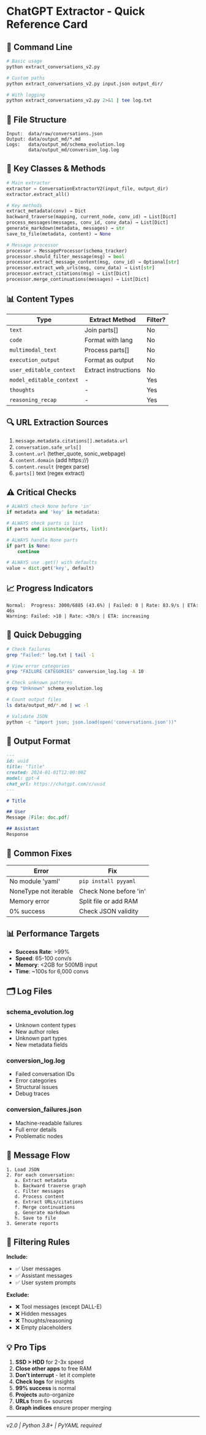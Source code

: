 # ChatGPT Extractor - Quick Reference Card

## 🚀 Command Line

```bash
# Basic usage
python extract_conversations_v2.py

# Custom paths
python extract_conversations_v2.py input.json output_dir/

# With logging
python extract_conversations_v2.py 2>&1 | tee log.txt
```

## 📁 File Structure

```
Input:  data/raw/conversations.json
Output: data/output_md/*.md
Logs:   data/output_md/schema_evolution.log
        data/output_md/conversion_log.log
```

## 🔑 Key Classes & Methods

```python
# Main extractor
extractor = ConversationExtractorV2(input_file, output_dir)
extractor.extract_all()

# Key methods
extract_metadata(conv) → Dict
backward_traverse(mapping, current_node, conv_id) → List[Dict]
process_messages(messages, conv_id, conv_data) → List[Dict]
generate_markdown(metadata, messages) → str
save_to_file(metadata, content) → None

# Message processor
processor = MessageProcessor(schema_tracker)
processor.should_filter_message(msg) → bool
processor.extract_message_content(msg, conv_id) → Optional[str]
processor.extract_web_urls(msg, conv_data) → List[str]
processor.extract_citations(msg) → List[Dict]
processor.merge_continuations(messages) → List[Dict]
```

## 📊 Content Types

| Type | Extract Method | Filter? |
|------|---------------|---------|
| `text` | Join parts[] | No |
| `code` | Format with lang | No |
| `multimodal_text` | Process parts[] | No |
| `execution_output` | Format as output | No |
| `user_editable_context` | Extract instructions | No |
| `model_editable_context` | - | Yes |
| `thoughts` | - | Yes |
| `reasoning_recap` | - | Yes |

## 🔍 URL Extraction Sources

1. `message.metadata.citations[].metadata.url`
2. `conversation.safe_urls[]`
3. `content.url` (tether_quote, sonic_webpage)
4. `content.domain` (add https://)
5. `content.result` (regex parse)
6. `parts[]` text (regex extract)

## ⚠️ Critical Checks

```python
# ALWAYS check None before 'in'
if metadata and 'key' in metadata:

# ALWAYS check parts is list
if parts and isinstance(parts, list):

# ALWAYS handle None parts
if part is None:
    continue

# ALWAYS use .get() with defaults
value = dict.get('key', default)
```

## 📈 Progress Indicators

```
Normal:  Progress: 3000/6885 (43.6%) | Failed: 0 | Rate: 83.9/s | ETA: 46s
Warning: Failed: >10 | Rate: <30/s | ETA: increasing
```

## 🐛 Quick Debugging

```bash
# Check failures
grep "Failed:" log.txt | tail -1

# View error categories
grep "FAILURE CATEGORIES" conversion_log.log -A 10

# Check unknown patterns
grep "Unknown" schema_evolution.log

# Count output files
ls data/output_md/*.md | wc -l

# Validate JSON
python -c "import json; json.load(open('conversations.json'))"
```

## 📝 Output Format

```markdown
---
id: uuid
title: "Title"
created: 2024-01-01T12:00:00Z
model: gpt-4
chat_url: https://chatgpt.com/c/uuid
---

# Title

## User
Message [File: doc.pdf]

## Assistant
Response
```

## 🔧 Common Fixes

| Error | Fix |
|-------|-----|
| No module 'yaml' | `pip install pyyaml` |
| NoneType not iterable | Check None before 'in' |
| Memory error | Split file or add RAM |
| 0% success | Check JSON validity |

## 📊 Performance Targets

- **Success Rate**: >99%
- **Speed**: 65-100 conv/s
- **Memory**: <2GB for 500MB input
- **Time**: ~100s for 6,000 convs

## 🗂️ Log Files

### schema_evolution.log
- Unknown content types
- New author roles
- Unknown part types
- New metadata fields

### conversion_log.log
- Failed conversation IDs
- Error categories
- Structural issues
- Debug traces

### conversion_failures.json
- Machine-readable failures
- Full error details
- Problematic nodes

## 🔄 Message Flow

```
1. Load JSON
2. For each conversation:
   a. Extract metadata
   b. Backward traverse graph
   c. Filter messages
   d. Process content
   e. Extract URLs/citations
   f. Merge continuations
   g. Generate markdown
   h. Save to file
3. Generate reports
```

## 🎯 Filtering Rules

**Include:**
- ✅ User messages
- ✅ Assistant messages  
- ✅ User system prompts

**Exclude:**
- ❌ Tool messages (except DALL-E)
- ❌ Hidden messages
- ❌ Thoughts/reasoning
- ❌ Empty placeholders

## 💡 Pro Tips

1. **SSD > HDD** for 2-3x speed
2. **Close other apps** to free RAM
3. **Don't interrupt** - let it complete
4. **Check logs** for insights
5. **99% success** is normal
6. **Projects** auto-organize
7. **URLs** from 6+ sources
8. **Graph indices** ensure proper merging

---
*v2.0 | Python 3.8+ | PyYAML required*